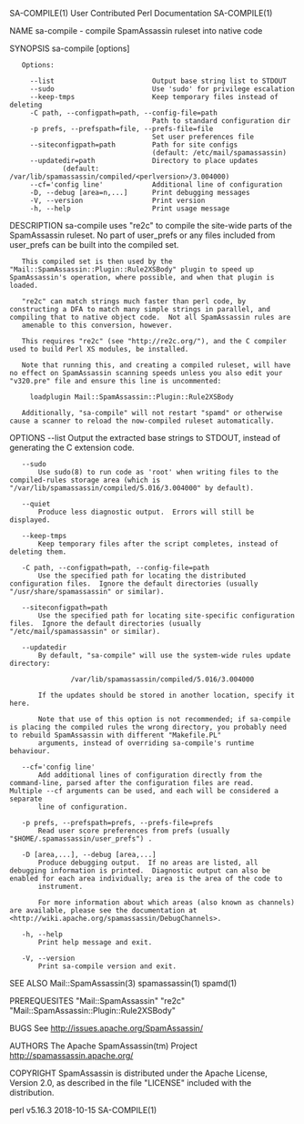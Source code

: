 SA-COMPILE(1)                                                                        User Contributed Perl Documentation                                                                        SA-COMPILE(1)



NAME
       sa-compile - compile SpamAssassin ruleset into native code

SYNOPSIS
       sa-compile [options]

       Options:

         --list                        Output base string list to STDOUT
         --sudo                        Use 'sudo' for privilege escalation
         --keep-tmps                   Keep temporary files instead of deleting
         -C path, --configpath=path, --config-file=path
                                       Path to standard configuration dir
         -p prefs, --prefspath=file, --prefs-file=file
                                       Set user preferences file
         --siteconfigpath=path         Path for site configs
                                       (default: /etc/mail/spamassassin)
         --updatedir=path              Directory to place updates
                 (default: /var/lib/spamassassin/compiled/<perlversion>/3.004000)
         --cf='config line'            Additional line of configuration
         -D, --debug [area=n,...]      Print debugging messages
         -V, --version                 Print version
         -h, --help                    Print usage message

DESCRIPTION
       sa-compile uses "re2c" to compile the site-wide parts of the SpamAssassin ruleset. No part of user_prefs or any files included from user_prefs can be built into the compiled set.

       This compiled set is then used by the "Mail::SpamAssassin::Plugin::Rule2XSBody" plugin to speed up SpamAssassin's operation, where possible, and when that plugin is loaded.

       "re2c" can match strings much faster than perl code, by constructing a DFA to match many simple strings in parallel, and compiling that to native object code.  Not all SpamAssassin rules are
       amenable to this conversion, however.

       This requires "re2c" (see "http://re2c.org/"), and the C compiler used to build Perl XS modules, be installed.

       Note that running this, and creating a compiled ruleset, will have no effect on SpamAssassin scanning speeds unless you also edit your "v320.pre" file and ensure this line is uncommented:

         loadplugin Mail::SpamAssassin::Plugin::Rule2XSBody

       Additionally, "sa-compile" will not restart "spamd" or otherwise cause a scanner to reload the now-compiled ruleset automatically.

OPTIONS
       --list
           Output the extracted base strings to STDOUT, instead of generating the C extension code.

       --sudo
           Use sudo(8) to run code as 'root' when writing files to the compiled-rules storage area (which is "/var/lib/spamassassin/compiled/5.016/3.004000" by default).

       --quiet
           Produce less diagnostic output.  Errors will still be displayed.

       --keep-tmps
           Keep temporary files after the script completes, instead of deleting them.

       -C path, --configpath=path, --config-file=path
           Use the specified path for locating the distributed configuration files.  Ignore the default directories (usually "/usr/share/spamassassin" or similar).

       --siteconfigpath=path
           Use the specified path for locating site-specific configuration files.  Ignore the default directories (usually "/etc/mail/spamassassin" or similar).

       --updatedir
           By default, "sa-compile" will use the system-wide rules update directory:

                   /var/lib/spamassassin/compiled/5.016/3.004000

           If the updates should be stored in another location, specify it here.

           Note that use of this option is not recommended; if sa-compile is placing the compiled rules the wrong directory, you probably need to rebuild SpamAssassin with different "Makefile.PL"
           arguments, instead of overriding sa-compile's runtime behaviour.

       --cf='config line'
           Add additional lines of configuration directly from the command-line, parsed after the configuration files are read.   Multiple --cf arguments can be used, and each will be considered a separate
           line of configuration.

       -p prefs, --prefspath=prefs, --prefs-file=prefs
           Read user score preferences from prefs (usually "$HOME/.spamassassin/user_prefs") .

       -D [area,...], --debug [area,...]
           Produce debugging output.  If no areas are listed, all debugging information is printed.  Diagnostic output can also be enabled for each area individually; area is the area of the code to
           instrument.

           For more information about which areas (also known as channels) are available, please see the documentation at <http://wiki.apache.org/spamassassin/DebugChannels>.

       -h, --help
           Print help message and exit.

       -V, --version
           Print sa-compile version and exit.

SEE ALSO
       Mail::SpamAssassin(3) spamassassin(1) spamd(1)

PREREQUESITES
       "Mail::SpamAssassin" "re2c" "Mail::SpamAssassin::Plugin::Rule2XSBody"

BUGS
       See <http://issues.apache.org/SpamAssassin/>

AUTHORS
       The Apache SpamAssassin(tm) Project <http://spamassassin.apache.org/>

COPYRIGHT
       SpamAssassin is distributed under the Apache License, Version 2.0, as described in the file "LICENSE" included with the distribution.



perl v5.16.3                                                                                      2018-10-15                                                                                    SA-COMPILE(1)
